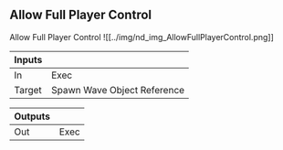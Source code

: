 ## Allow Full Player Control
Allow Full Player Control
![[../img/nd_img_AllowFullPlayerControl.png]]

|Inputs||
|--|--|
| In | Exec |
| Target | Spawn Wave Object Reference |

|Outputs||
|--|--|
| Out | Exec |
